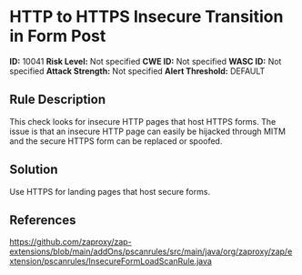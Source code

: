 
# HTTP to HTTPS Insecure Transition in Form Post

**ID:** 10041
**Risk Level:** Not specified
**CWE ID:** Not specified
**WASC ID:** Not specified
**Attack Strength:** Not specified
**Alert Threshold:** DEFAULT

## Rule Description
This check looks for insecure HTTP pages that host HTTPS forms. The issue is that an insecure HTTP page can easily be hijacked through MITM and the secure HTTPS form can be replaced or spoofed.

## Solution
Use HTTPS for landing pages that host secure forms.

## References
https://github.com/zaproxy/zap-extensions/blob/main/addOns/pscanrules/src/main/java/org/zaproxy/zap/extension/pscanrules/InsecureFormLoadScanRule.java
